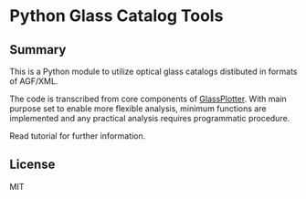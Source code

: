 # Python Glass Catalog Tools

## Summary
This is a Python module to utilize optical glass catalogs distibuted in formats of AGF/XML. 

The code is transcribed from core components of [GlassPlotter](https://github.com/heterophyllus/GlassPlotter). With main purpose set to enable more flexible analysis, minimum functions are implemented and any practical analysis requires programmatic procedure.

Read tutorial for further information.

## License
MIT


